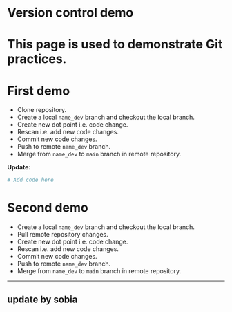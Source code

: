 # Version control demo 

# This page is used to demonstrate Git practices.  

# First demo  
+ Clone repository.
+ Create a local `name_dev` branch and checkout the local branch.  
+ Create new dot point i.e. code change.   
+ Rescan i.e. add new code changes.  
+ Commit new code changes.  
+ Push to remote `name_dev` branch. 
+ Merge from `name_dev` to `main` branch in remote repository.  

**Update:**

```r
# Add code here 
```


# Second demo
+ Create a local `name_dev` branch and checkout the local branch.  
+ Pull remote repository changes.  
+ Create new dot point i.e. code change.   
+ Rescan i.e. add new code changes.  
+ Commit new code changes.  
+ Push to remote `name_dev` branch. 
+ Merge from `name_dev` to `main` branch in remote repository.  
----
update by sobia
-----